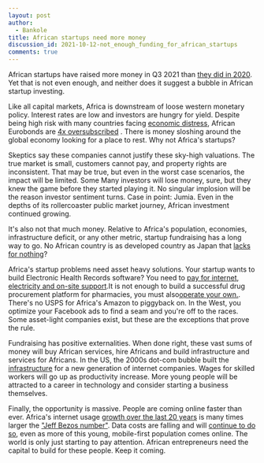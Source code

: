 ```yaml
---
layout: post
author:
  - Bankole
title: African startups need more money
discussion_id: 2021-10-12-not_enough_funding_for_african_startups
comments: true
---
```


African startups have raised more money in Q3 2021 than [they did in
2020]("https://thebigdeal.substack.com/p/q3-2021-2020#:~:text=The%20amount%20raised%20in%20Q3%202021%20is%20equivalent%20to%20the%20full%20amount%20raised%20in%202020.").
Yet that is not even enough, and neither does it suggest a bubble in African
startup investing.

Like all capital markets, Africa is downstream of loose western monetary policy.
Interest rates are low and investors are hungry for yield. Despite being high
risk with many countries facing [economic
distress]("https://economic-research.bnpparibas.com/Views/DisplayPublication.aspx?type=document&IdPdf=41794"),
African Eurobonds are [4x
oversubscribed]("https://pmnewsnigeria.com/2021/09/22/foreign-investors-rush-nigerias-eurobond-oversubscribe-four-times/") .
There is money sloshing around the global economy looking for a place to rest.
Why not Africa's startups?

Skeptics say these companies cannot justify these sky-high valuations. The true
market is small, customers cannot pay, and property rights are inconsistent.
That may be true, but even in the worst case scenarios, the impact will be
limited. Some Many investors will lose money, sure, but they knew the game
before they started playing it. No singular implosion will be the reason
investor sentiment turns. Case in point: Jumia. Even in the depths of its
rollercoaster public market journey, African investment continued growing.

It's also not that much money. Relative to Africa's population, economies,
infrastructure deficit, or any other metric, startup fundraising has a long way
to go. No African country is as developed country as Japan that [lacks for
nothing]("https://www.theatlantic.com/business/archive/2010/12/the-surprising-wealth-and-success-of-japan/67302/")?

Africa's startup problems need asset heavy solutions. Your startup wants to
build Electronic Health Records software? You need to [pay for internet,
electricity and on-site support]("{%).It is not enough to build a successful
drug procurement platform for pharmacies, you must also[operate your
own.]("https://qz.com/africa/1582487/ghanas-mpharma-buys-kenya-pharmacy-haltons/").
There's no USPS for Africa's Amazon to piggyback on. In the West, you optimize
your Facebook ads to find a seam and you're off to the races. Some asset-light
companies exist, but these are the exceptions that prove the rule.

Fundraising has positive externalities. When done right, these vast sums of
money will buy African services, hire Africans and build infrastructure and
services for Africans. In the US, the 2000s dot-com bubble built
the [infrastructure]("https://ideas.ted.com/an-eye-opening-look-at-the-dot-com-bubble-of-2000-and-how-it-shapes-our-lives-today/") for
a new generation of internet companies. Wages for skilled workers will go up as
productivity increase. More young people will be attracted to a career in
technology and consider starting a business themselves.

Finally, the opportunity is massive. People are coming online faster than ever.
Africa's internet usage [growth over the last 20
years]("https://www.internetworldstats.com/stats1.htm#:~:text=43.0%20%25-,12%2C975%20%25,-255%2C412%2C900") is
many times larger the ["Jeff Bezos
number"]("https://samir-s.medium.com/how-one-statistic-inspired-jeff-bezos-to-start-amazon-41ef79690543").
Data costs are falling and will [continue to do
so]("https://www.fiercetelecom.com/telecom/google-facebook-tackle-new-subsea-cable-routes-asia-africa"),
even as more of this young, mobile-first population comes online. The world is
only just starting to pay attention. African entrepreneurs need the capital to
build for these people. Keep it coming.
